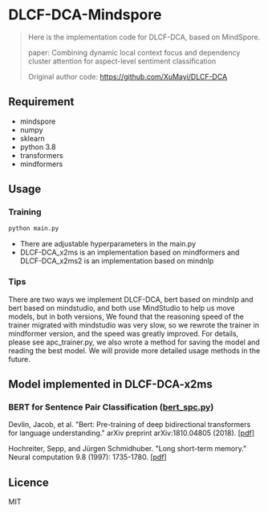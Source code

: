 # DLCF-DCA-Mindspore
> Here is the implementation code for DLCF-DCA, based on MindSpore.
>
> paper: Combining dynamic local context focus and dependency cluster attention for aspect-level sentiment classification
>
> Original author code: https://github.com/XuMayi/DLCF-DCA

## Requirement

* mindspore
* numpy
* sklearn
* python 3.8
* transformers
* mindformers

## Usage

### Training

```sh
python main.py
```

* There are adjustable hyperparameters in the main.py
* DLCF-DCA_x2ms is an implementation based on mindformers and DLCF-DCA_x2ms2 is an implementation based on mindnlp

### Tips

There are two ways we implement DLCF-DCA, bert based on mindnlp and bert based on mindstudio, and both use MindStudio to help us move models, but in both versions, We found that the reasoning speed of the trainer migrated with mindstudio was very slow, so we rewrote the trainer in mindformer version, and the speed was greatly improved. For details, please see apc_trainer.py, we also wrote a method for saving the model and reading the best model. We will provide more detailed usage methods in the future.

## Model implemented in DLCF-DCA-x2ms

### BERT for Sentence Pair Classification ([bert_spc.py](./models/bert_spc.py))

Devlin, Jacob, et al. "Bert: Pre-training of deep bidirectional transformers for language understanding." arXiv preprint arXiv:1810.04805 (2018). [[pdf]](https://arxiv.org/pdf/1810.04805.pdf)


Hochreiter, Sepp, and Jürgen Schmidhuber. "Long short-term memory." Neural computation 9.8 (1997): 1735-1780. [[pdf](http://citeseerx.ist.psu.edu/viewdoc/download?doi=10.1.1.676.4320&rep=rep1&type=pdf)]



## Licence

MIT
